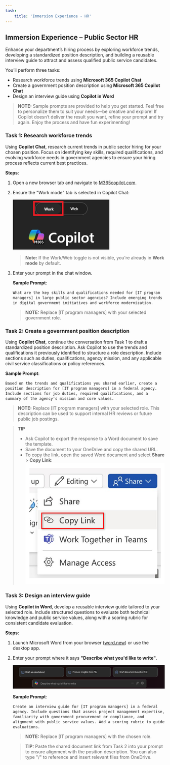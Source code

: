 ```yaml
---
task:
    title: 'Immersion Experience - HR'
---
```


## Immersion Experience – Public Sector HR

Enhance your department’s hiring process by exploring workforce trends, developing a standardized position description, and building a reusable interview guide to attract and assess qualified public service candidates.

You’ll perform three tasks:

- Research workforce trends using **Microsoft 365 Copilot Chat**  
- Create a government position description using **Microsoft 365 Copilot Chat**  
- Design an interview guide using **Copilot in Word**

> **NOTE:** Sample prompts are provided to help you get started. Feel free to personalize them to suit your needs—be creative and explore! If Copilot doesn’t deliver the result you want, refine your prompt and try again. Enjoy the process and have fun experimenting!

### Task 1: Research workforce trends

Using **Copilot Chat**, research current trends in public sector hiring for your chosen position. Focus on identifying key skills, required qualifications, and evolving workforce needs in government agencies to ensure your hiring process reflects current best practices.

**Steps**:

1. Open a new browser tab and navigate to [M365copilot.com](https://m365copilot.com/).
2. Ensure the "Work mode" tab is selected in Copilot Chat:

    ![screenshot showing Work mode tab.](../Prompts/Media/work-mode.png)

    > **Note:** If the Work/Web toggle is not visible, you're already in **Work mode** by default.

3. Enter your prompt in the chat window.

    **Sample Prompt**:

    ```text
    What are the key skills and qualifications needed for [IT program managers] in large public sector agencies? Include emerging trends in digital government initiatives and workforce modernization.
    ```

    > **NOTE:** Replace [IT program managers] with your selected government role.

### Task 2: Create a government position description

Using **Copilot Chat**, continue the conversation from Task 1 to draft a standardized position description. Ask Copilot to use the trends and qualifications it previously identified to structure a role description. Include sections such as duties, qualifications, agency mission, and any applicable civil service classifications or policy references.

**Sample Prompt**:

```text
Based on the trends and qualifications you shared earlier, create a position description for [IT program managers] in a federal agency. Include sections for job duties, required qualifications, and a summary of the agency’s mission and core values.
```

> **NOTE:** Replace [IT program managers] with your selected role. This description can be used to support internal HR reviews or future public job postings.

> **TIP**  
>
> - Ask Copilot to export the response to a Word document to save the template.  
> - Save the document to your OneDrive and copy the shared URL.  
> - To copy the link, open the saved Word document and select **Share** > **Copy Link**:  
> ![Share link.](../Prompts/Media/share-menu-with-copy-link.png)

### Task 3: Design an interview guide

Using **Copilot in Word**, develop a reusable interview guide tailored to your selected role. Include structured questions to evaluate both technical knowledge and public service values, along with a scoring rubric for consistent candidate evaluation.

**Steps**:

1. Launch Microsoft Word from your browser ([word.new](https://word.new)) or use the desktop app.
2. Enter your prompt where it says **"Describe what you'd like to write"**.

    ![screenshot showing Copilot in Word.](../Prompts/Media/draft-with-copilot.png)

    **Sample Prompt**:

    ```text
    Create an interview guide for [IT program managers] in a federal agency. Include questions that assess project management expertise, familiarity with government procurement or compliance, and alignment with public service values. Add a scoring rubric to guide evaluations.
    ```

    > **NOTE:** Replace [IT program managers] with the chosen role.

    > **TIP:** Paste the shared document link from Task 2 into your prompt to ensure alignment with the position description. You can also type "/" to reference and insert relevant files from OneDrive.
